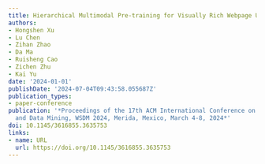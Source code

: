 ```yaml
---
title: Hierarchical Multimodal Pre-training for Visually Rich Webpage Understanding
authors:
- Hongshen Xu
- Lu Chen
- Zihan Zhao
- Da Ma
- Ruisheng Cao
- Zichen Zhu
- Kai Yu
date: '2024-01-01'
publishDate: '2024-07-04T09:43:58.055687Z'
publication_types:
- paper-conference
publication: '*Proceedings of the 17th ACM International Conference on Web Search
  and Data Mining, WSDM 2024, Merida, Mexico, March 4-8, 2024*'
doi: 10.1145/3616855.3635753
links:
- name: URL
  url: https://doi.org/10.1145/3616855.3635753
---
```


